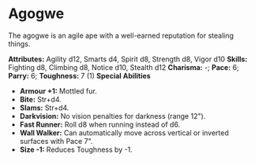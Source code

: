# Agogwe

The agogwe is an agile ape with a well-earned reputation for stealing
things.

**Attributes:** Agility d12, Smarts d4, Spirit d8, Strength d8, Vigor
d10
**Skills:** Fighting d8, Climbing d8, Notice d10, Stealth d12
**Charisma:** -; **Pace:** 6; **Parry:** 6; **Toughness:** 7 (1)
**Special Abilities**

- **Armour +1:** Mottled fur.
- **Bite:** Str+d4.
- **Slams:** Str+d4.
- **Darkvision:** No vision penalties for darkness (range 12").
- **Fast Runner:** Roll d8 when running instead of d6.
- **Wall Walker:** Can automatically move across vertical or inverted
surfaces with Pace 7".
- **Size -1:** Reduces Toughness by -1.
